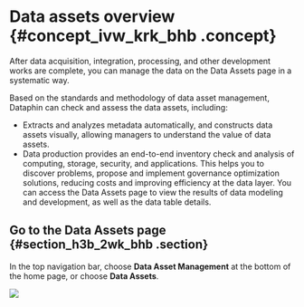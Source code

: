 # Data assets overview {#concept_ivw_krk_bhb .concept}

After data acquisition, integration, processing, and other development works are complete, you can manage the data on the Data Assets page in a systematic way.

Based on the standards and methodology of data asset management, Dataphin can check and assess the data assets, including:

-   Extracts and analyzes metadata automatically, and constructs data assets visually, allowing managers to understand the value of data assets.
-   Data production provides an end-to-end inventory check and analysis of computing, storage, security, and applications. This helps you to discover problems, propose and implement governance optimization solutions, reducing costs and improving efficiency at the data layer. You can access the Data Assets page to view the results of data modeling and development, as well as the data table details.

## Go to the Data Assets page {#section_h3b_2wk_bhb .section}

In the top navigation bar, choose **Data Asset Management** at the bottom of the home page, or choose **Data Assets**.

![](http://static-aliyun-doc.oss-cn-hangzhou.aliyuncs.com/assets/img/136682/156134657940659_en-US.png)

